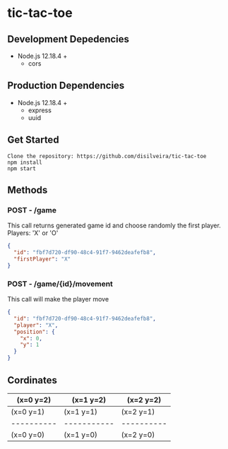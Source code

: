 # tic-tac-toe

## Development Depedencies

- Node.js 12.18.4 +
  - cors

## Production Dependencies

- Node.js 12.18.4 +
  - express
  - uuid

## Get Started

```
Clone the repository: https://github.com/disilveira/tic-tac-toe
npm install
npm start
```

## Methods

### POST - /game

This call returns generated game id and choose randomly the first player.
Players: 'X' or 'O'

```json
{
  "id": "fbf7d720-df90-48c4-91f7-9462deafefb8",
  "firstPlayer": "X"
}
```

### POST - /game/{id}/movement

This call will make the player move

```json
{
  "id": "fbf7d720-df90-48c4-91f7-9462deafefb8",
  "player": "X",
  "position": {
    "x": 0,
    "y": 1
  }
}
```

## Cordinates

(x=0 y=2) | (x=1 y=2) | (x=2 y=2)
----------|-----------|----------
(x=0 y=1) | (x=1 y=1) | (x=2 y=1)
----------|-----------|----------
(x=0 y=0) | (x=1 y=0) | (x=2 y=0)